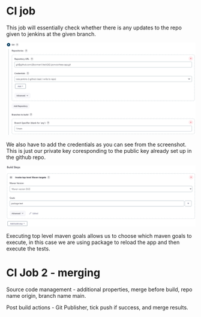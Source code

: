 # CI job

This job will essentially check whether there is any updates to the repo given to jenkins at the given branch.

![Alt text](jenkins-github.png)

We also have to add the credentials as you can see from the screenshot. This is just our private key coresponding to the public key already set up in the github repo.

![Alt text](jenkins-build-steps.png)

Executing top level maven goals allows us to choose which maven goals to execute, in this case we are using package to reload the app and then execute the tests.

# CI Job 2 - merging

Source code management - additional properties, merge before build, repo name origin, branch name main.

Post build actions - Git Publisher, tick push if success, and merge results.